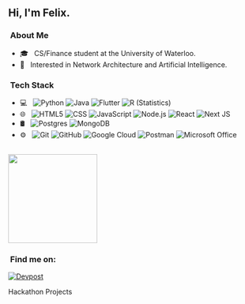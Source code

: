 <h2> Hi, I'm Felix.</h2>

<h3>&nbsp;About Me </h3>

- 🎓 &nbsp; CS/Finance student at the University of Waterloo.
- 🌱 &nbsp; Interested in Network Architecture and Artificial Intelligence.

<h3>&nbsp;Tech Stack</h3>

- 💻 &nbsp;
  ![Python](https://img.shields.io/badge/-Python-333333?style=flat&logo=python)
  ![Java](https://img.shields.io/badge/-Java-333333?style=flat&logo=Java&logoColor=007396)
  ![Flutter](https://img.shields.io/badge/Flutter-333333?style=flat&logo=Flutter&logoColor=white)
  ![R (Statistics)](https://img.shields.io/badge/-R-333333?style=flat&logo=R&logoColor=276DC3)
- 🌐 &nbsp;
  ![HTML5](https://img.shields.io/badge/-HTML5-333333?style=flat&logo=HTML5)
  ![CSS](https://img.shields.io/badge/-CSS-333333?style=flat&logo=CSS3&logoColor=1572B6)
  ![JavaScript](https://img.shields.io/badge/-JavaScript-333333?style=flat&logo=javascript)
  ![Node.js](https://img.shields.io/badge/-Node.js-333333?style=flat&logo=node.js)
  ![React](https://img.shields.io/badge/-React-333333?style=flat&logo=react)
  ![Next JS](https://img.shields.io/badge/-Next-333333?style=flat&logo=next.js&logoColor=white)
- 🛢 &nbsp;
  ![Postgres](https://img.shields.io/badge/postgres-333333?style=flat&logo=postgresql&logoColor=white)
  ![MongoDB](https://img.shields.io/badge/-MongoDB-333333?style=flat&logo=mongodb)
- ⚙️ &nbsp;
  ![Git](https://img.shields.io/badge/-Git-333333?style=flat&logo=git)
  ![GitHub](https://img.shields.io/badge/-GitHub-333333?style=flat&logo=github)
  ![Google Cloud](https://img.shields.io/badge/GoogleCloud-333333?style=flate&logo=google-cloud&logoColor=white)
  ![Postman](https://img.shields.io/badge/Postman-333333?style=flat&logo=postman&logoColor=white)
  ![Microsoft Office](https://img.shields.io/badge/Microsoft_Office-333333?style=flat&logo=microsoft-office&logoColor=white)
  

<br/>

<a href="https://github.com/melon64">
  <img height="180em" src="https://github-readme-stats.vercel.app/api/top-langs/?username=melon64&theme=buefy&layout=compact" />
</a>

<br/>

<h3>&nbsp;Find me on: </h3>

<p>
<a href="https://devpost.com/melon64"><img alt="Devpost" src="https://img.shields.io/badge/www.devpost.com-blue?style=flat-square&logo=dev.to"></a>
</p>
Hackathon Projects
